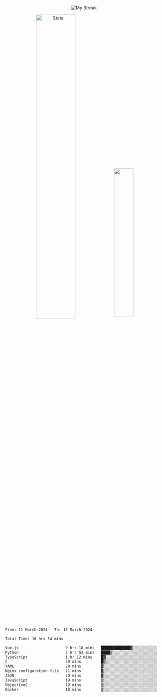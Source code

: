 <p align="center">
<picture>
  <source media="(prefers-color-scheme: dark)" srcset="http://github-readme-streak-stats.herokuapp.com?user=semolik&theme=dark&hide_border=true&background=DD272700">
  <img alt="My Streak" src="http://github-readme-streak-stats.herokuapp.com?user=semolik&hide_border=true">
</picture>
</p>
<div align="center">
  <picture>
    <source media="(prefers-color-scheme: dark)" srcset="https://github-readme-stats.vercel.app/api?username=semolik&show_icons=true&bg_color=DD272700&hide_border=true&theme=dark">
        <img alt="Stats" src="https://github-readme-stats.vercel.app/api?username=semolik&show_icons=true&bg_color=DD272700&hide_border=true" width="50%" >
  </picture>
  <sup>
  <picture>
  <source media="(prefers-color-scheme: dark)" srcset="https://github-readme-stats.vercel.app/api/top-langs/?username=semolik&layout=compact&hide_border=true&bg_color=DD272700&theme=dark">
  <img src="https://github-readme-stats.vercel.app/api/top-langs/?username=semolik&layout=compact&hide_border=true" width="35%" />
  </picture>
  </sup>
</div>
<!--START_SECTION:waka-->

```txt
From: 11 March 2024 - To: 18 March 2024

Total Time: 16 hrs 54 mins

Vue.js                     9 hrs 18 mins   █████████████▓░░░░░░░░░░░   55.05 %
Python                     2 hrs 52 mins   ████▒░░░░░░░░░░░░░░░░░░░░   17.04 %
TypeScript                 1 hr 12 mins    █▓░░░░░░░░░░░░░░░░░░░░░░░   07.12 %
C                          50 mins         █▒░░░░░░░░░░░░░░░░░░░░░░░   04.97 %
YAML                       28 mins         ▓░░░░░░░░░░░░░░░░░░░░░░░░   02.84 %
Nginx configuration file   21 mins         ▓░░░░░░░░░░░░░░░░░░░░░░░░   02.10 %
JSON                       20 mins         ▓░░░░░░░░░░░░░░░░░░░░░░░░   02.02 %
JavaScript                 19 mins         ▒░░░░░░░░░░░░░░░░░░░░░░░░   01.91 %
ObjectiveC                 19 mins         ▒░░░░░░░░░░░░░░░░░░░░░░░░   01.90 %
Docker                     18 mins         ▒░░░░░░░░░░░░░░░░░░░░░░░░   01.85 %
```

<!--END_SECTION:waka-->

